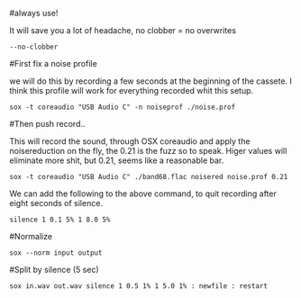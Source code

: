 #always use!

It will save you a lot of headache, no clobber = no overwrites


```
--no-clobber
```


#First fix a noise profile

we will do this by recording a few seconds at the beginning of the cassete.
I think this profile will work for everything recorded whit this setup.

```
sox -t coreaudio "USB Audio C" -n noiseprof ./noise.prof
```

#Then push record..

This will record the sound, through OSX coreaudio and apply the noisereduction
on the fly, the 0.21 is the fuzz so to speak. Higer values will eliminate more
shit, but 0.21, seems like a reasonable bar.

```
sox -t coreaudio "USB Audio C" ./band68.flac noisered noise.prof 0.21
```

We can add the following to the above command, to quit recording after 
eight seconds of silence.

```
silence 1 0.1 5% 1 8.0 5%
```

#Normalize

```
sox --norm input output
```

#Split by silence (5 sec)

```
sox in.wav out.wav silence 1 0.5 1% 1 5.0 1% : newfile : restart
```

